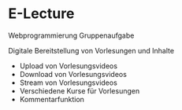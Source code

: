 # E-Lecture
Webprogrammierung Gruppenaufgabe

Digitale Bereitstellung von Vorlesungen und Inhalte
- Upload von Vorlesungsvideos
- Download von Vorlesungsvideos
- Stream von Vorlesungsvideos
- Verschiedene Kurse für Vorlesungen
- Kommentarfunktion
